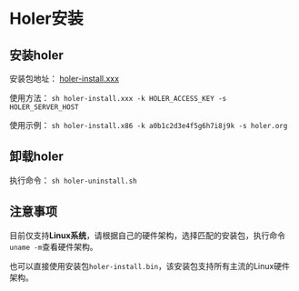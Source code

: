 # Holer安装

## 安装holer

安装包地址：
[holer-install.xxx](https://github.com/wisdom-projects/holer-install/releases)

使用方法：
`sh holer-install.xxx -k HOLER_ACCESS_KEY -s HOLER_SERVER_HOST`

使用示例：
`sh holer-install.x86 -k a0b1c2d3e4f5g6h7i8j9k -s holer.org`

## 卸载holer
执行命令：
`sh holer-uninstall.sh`

## 注意事项
目前仅支持**Linux系统**，请根据自己的硬件架构，选择匹配的安装包，执行命令`uname -m`查看硬件架构。

也可以直接使用安装包`holer-install.bin`，该安装包支持所有主流的Linux硬件架构。

